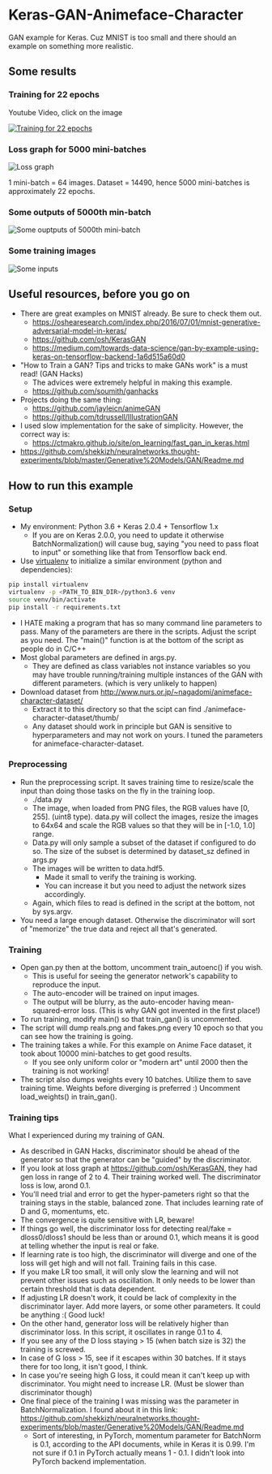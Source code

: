 # Keras-GAN-Animeface-Character

GAN example for Keras. Cuz MNIST is too small and there
should an example on something more realistic.

## Some results

### Training for 22 epochs

Youtube Video, click on the image

[![Training for 22 epochs](http://img.youtube.com/vi/YuGFmgCQV8I/0.jpg)](https://www.youtube.com/watch?v=YuGFmgCQV8I)

### Loss graph for 5000 mini-batches

![Loss graph](html_data/loss.png)

1 mini-batch = 64 images.
Dataset = 14490, hence 5000 mini-batches is approximately 22 epochs.

### Some outputs of 5000th min-batch

![Some ouptputs of 5000th mini-batch](html_data/frame_00000499.png)

### Some training images

![Some inputs](html_data/reals.png)


## Useful resources, before you go on

* There are great examples on MNIST already. Be sure to check them out.
    * https://oshearesearch.com/index.php/2016/07/01/mnist-generative-adversarial-model-in-keras/
    * https://github.com/osh/KerasGAN
    * https://medium.com/towards-data-science/gan-by-example-using-keras-on-tensorflow-backend-1a6d515a60d0
* "How to Train a GAN? Tips and tricks to make GANs work" is a must read! (GAN Hacks)
    * The advices were extremely helpful in making this example.
    * https://github.com/soumith/ganhacks
* Projects doing the same thing:
    * https://github.com/jayleicn/animeGAN
    * https://github.com/tdrussell/IllustrationGAN
* I used slow implementation for the sake of simplicity. However, the correct way is:
    * https://ctmakro.github.io/site/on_learning/fast_gan_in_keras.html
* https://github.com/shekkizh/neuralnetworks.thought-experiments/blob/master/Generative%20Models/GAN/Readme.md


## How to run this example

### Setup

* My environment: Python 3.6 + Keras 2.0.4 + Tensorflow 1.x
    * If you are on Keras 2.0.0, you need to update it otherwise BatchNormalization() will
      cause bug, saying "you need to pass float to input" or something
      like that from Tensorflow back end.
* Use [virtualenv](https://docs.python.org/3/tutorial/venv.html) to initialize a similar environment (python and dependencies):

```bash
pip install virtualenv
virtualenv -p <PATH_TO_BIN_DIR>/python3.6 venv
source venv/bin/activate
pip install -r requirements.txt
```

* I HATE making a program that has so many command line parameters to pass.
  Many of the parameters are there in the scripts. Adjust the script as you need.
  The "main()" function is at the bottom of the script as people do in C/C++
* Most global parameters are defined in args.py.
    * They are defined as class variables not instance variables so you may have trouble
      running/training multiple instances of the GAN with different parameters.
      (which is very unlikely to happen)
* Download dataset from http://www.nurs.or.jp/~nagadomi/animeface-character-dataset/
    * Extract it to this directory so that the scipt can find
      ./animeface-character-dataset/thumb/
    * Any dataset should work in principle but GAN is sensitive to hyperparameters and may not work
      on yours. I tuned the parameters for animeface-character-dataset.

### Preprocessing
* Run the preprocessing script. It saves training time to resize/scale the input than
  doing those tasks on the fly in the training loop.
    * ./data.py
    * The image, when loaded from PNG files, the RGB values have [0, 255]. (uint8 type). data.py will collect the images, resize the images to 64x64 and scale the RGB values so that they will be in [-1.0, 1.0] range.
    * Data.py will only sample a subset of the dataset if configured to do so. The size of the subset is determined
      by dataset_sz defined in args.py
    * The images will be written to data.hdf5.
        * Made it small to verify the training is working.
        * You can increase it but you need to adjust the network sizes accordingly.
    * Again, which files to read is defined in the script at the bottom, not by sys.argv.
* You need a large enough dataset. Otherwise the discriminator will sort of "memorize"
  the true data and reject all that's generated.

### Training
* Open gan.py then at the bottom, uncomment train\_autoenc() if you wish.
    * This is useful for seeing the generator network's capability to reproduce the input.
    * The auto-encoder will be trained on input images.
    * The output will be blurry, as the auto-encoder having mean-squared-error loss.
      (This is why GAN got invented in the first place!)
* To run training, modify main() so that train\_gan() is uncommented.
* The script will dump reals.png and fakes.png every 10 epoch so that you can see
  how the training is going.
* The training takes a while. For this example on Anime Face dataset, it took about 10000 mini-batches
  to get good results.
    * If you see only uniform color or "modern art" until 2000 then the training is not working!
* The script also dumps weights every 10 batches. Utilize them to save training time.
  Weights before diverging is preferred :)
  Uncomment load\_weights() in train\_gan().

### Training tips
What I experienced during my training of GAN.
* As described in GAN Hacks, discriminator should be ahead of the generator so that
  the generator can be "guided" by the discriminator.
* If you look at loss graph at https://github.com/osh/KerasGAN,
  they had gen loss in range of 2 to 4. Their training worked well.
  The discriminator loss is low, arond 0.1.
* You'll need trial and error to get the hyper-pameters right
  so that the training stays in the stable, balanced zone.
  That includes learning rate of D and G, momentums, etc.
* The convergence is quite sensitive with LR, beware!
* If things go well, the discriminator loss for detecting real/fake = dloss0/dloss1 should
  be less than or around 0.1, which means it is good at telling whether the input is real or fake.
* If learning rate is too high, the discriminator will diverge and
  one of the loss will get high and will not fall. Training fails in this case.
* If you make LR too small, it will only slow the learning and will not prevent other issues
  such as oscillation. It only needs to be lower than certain threshold that is data dependent.
* If adjusting LR doesn't work, it could be lack of complexity in the discriminator layer.
  Add more layers, or some other parameters. It could be anything :( Good luck!
* On the other hand, generator loss will be relatively higher than discriminator loss.
  In this script, it oscillates in range 0.1 to 4.
* If you see any of the D loss staying > 15 (when batch size is 32) the training is screwed.
* In case of G loss > 15, see if it escapes within 30 batches.
  If it stays there for too long, it isn't good, I think.
* In case you're seeing high G loss, it could mean it can't keep up with discriminator.
  You might need to increase LR. (Must be slower than discriminator though)
* One final piece of the training I was missing was the parameter in BatchNormalization.
  I found about it in this link:
  https://github.com/shekkizh/neuralnetworks.thought-experiments/blob/master/Generative%20Models/GAN/Readme.md
    * Sort of interesting, in PyTorch, momentum parameter for BatchNorm is 0.1, according to the API documents, while in Keras it is 0.99. I'm not sure if 0.1 in PyTorch actually means 1 - 0.1. I didn't look into PyTorch backend implementation.
